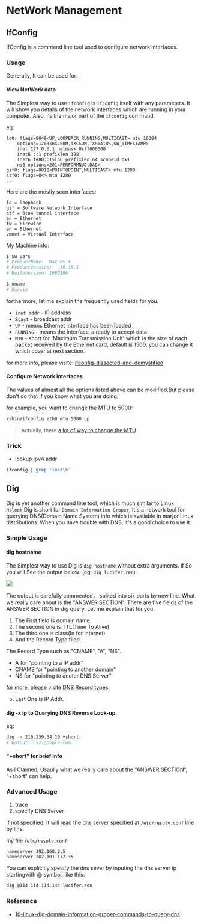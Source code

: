 # NetWork Management

## IfConfig

IfConfig is a command line tool used to configure network interfaces.

### Usage

Generally, It can be used for:

#### View NetWork data

The Simplest way to use `ifconfig` is `ifconfig` itself with any parameters. It will show you details of the network interfaces which are running in your computer. Also, i's the major part of the `ifconfig` command.

eg:

```
lo0: flags=8049<UP,LOOPBACK,RUNNING,MULTICAST> mtu 16384
	options=1203<RXCSUM,TXCSUM,TXSTATUS,SW_TIMESTAMP>
	inet 127.0.0.1 netmask 0xff000000
	inet6 ::1 prefixlen 128
	inet6 fe80::1%lo0 prefixlen 64 scopeid 0x1
	nd6 options=201<PERFORMNUD,DAD>
gif0: flags=8010<POINTOPOINT,MULTICAST> mtu 1280
stf0: flags=0<> mtu 1280
...
```

Here are the mostly seen interfaces:

```
lo = loopback
gif = Software Network Interface
stf = 6to4 tunnel interface
en = Ethernet
fw = Firewire
en = Ethernet
vmnet = Virtual Interface
```

My Machine info:

```bash
$ sw_vers
# ProductName:	Mac OS X
# ProductVersion:	10.15.1
# BuildVersion:	19B2106

$ uname
# Darwin
```

forthermore, let me explain the frequently used fields for you.

- `inet addr` - IP address
- `Bcast` - broadcast addr
- `UP` - means Ethernet interface has been loaded
- `RUNNING` - means the interface is ready to accept data
- `MTU` - short for 'Maximum Transmission Unit' which is the size of each packet received by the Ethernet card, default is 1500, you can change it which cover at next section.

for more info, please visite: [ifconfig-dissected-and-demystified](http://www.aboutlinux.info/2006/11/ifconfig-dissected-and-demystified.html)

#### Configure Network interfaces

The values of almost all the options listed above can be modified.But please don't do that if you know what you are doing.

for example, you want to change the MTU to 5000:

```bash
/sbin/ifconfig eth0 mtu 5000 up
```

> Actually, there [a lot of way to change the MTU](https://www.cyberciti.biz/faq/centos-rhel-redhat-fedora-debian-linux-mtu-size/)

### Trick

- lookup ipv4 addr

```bash
ifconfig | grep 'inet\b'
```

## Dig

Dig is yet another command line tool, which is much similar to Linux `Nslook`.Dig is short for `Domain Information Groper`, It's a network tool for querying DNS(Domain Name System) info which is avaliable in marjor Linux distributions. When you have trouble with DNS, it's a good choice to use it.

### Simple Usage

#### dig hostname

The Simplest way to use Dig is `dig hostname` without extra arguments. If So you will See the output below: (eg: `dig lucifer.ren`)

![](https://tva1.sinaimg.cn/large/006y8mN6gy1g9dyxwboq8j30u01ds7bv.jpg)

The output is carefully commented， splited into six parts by new line. What we really care about is the "ANSWER SECTION". There are five fields of the ANSWER SECTION in dig query, Let me explain that for you.

1. The First field is domain name.
2. The second one is TTL(Time To Alive)
3. The third one is class(In for internet)
4. And the Record Type filed.

The Record Type such as "CNAME", "A", "NS".

- A for "pointing to a IP addr"
- CNAME for "pointing to another domain"
- NS for "pointing to anoter DNS Server"

for more, please visite [DNS Record types](https://simpledns.com/help/dns-record-types)

5. Last One is IP Addr.

#### dig -x ip to Querying DNS Reverse Look-up.

eg:

```bash
dig -x 216.239.34.10 +short
# Output: ns2.google.com.
```

#### "+short" for brief info

As I Claimed, Usaully what we really care about the "ANSWER SECTION", "+short" can help.

### Advanced Usage

1. trace
2. specify DNS Server

if not specified, It will read the dns server specified at `/etc/resolv.conf` line by line.

my file `/etc/resolv.conf`:

```
nameserver 192.168.2.5
nameserver 202.101.172.35
```

You can explicitly specify the dns sever by inputing the dns server ip startingwith @ symbol. like this:

```bash
dig @114.114.114.144 lucifer.ren
```

### Reference

- [10-linux-dig-domain-information-groper-commands-to-query-dns](https://www.tecmint.com/10-linux-dig-domain-information-groper-commands-to-query-dns/)
